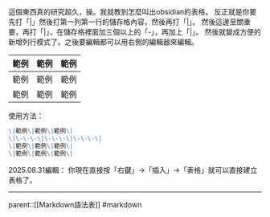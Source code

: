 這個東西真的研究超久，操。我就教到怎麼叫出obsidian的表格。
反正就是你要先打「\|」然後打第一列第一行的儲存格內容，然後再打「\|」。
然後這邊至關重要，再打「\|」，在儲存格裡面加三個以上的「\-」，再加上「\|」。
然後就變成方便的新增列行模式了。之後要編輯都可以用右側的編輯器來編輯。

| 範例  | 範例  | 範例  |
| --- | --- | --- |
| 範例  | 範例  | 範例  |
| 範例  | 範例  | 範例  |


使用方法：

``` Markdown
\|範例\|範例\|範例\|
\|\-\-\-\|\-\-\-\|\-\-\-\|
\|範例\|範例\|範例\|
\|範例\|範例\|範例\|
```

2025.08.31編輯：
你現在直接按「右鍵」->「插入」->「表格」就可以直接建立表格了。
- - -
parent::[[Markdown語法表]]
#markdown  